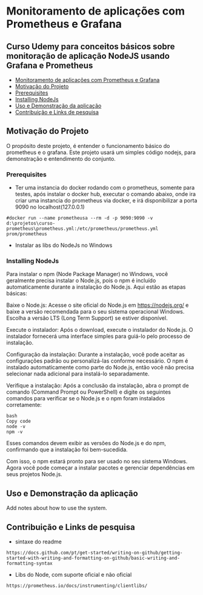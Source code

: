 # Monitoramento de aplicações com Prometheus e Grafana <a name = "title"></a>

## Curso Udemy para conceitos básicos sobre monitoração de aplicação NodeJS usando Grafana e Prometheus

- [Monitoramento de aplicações com Prometheus e Grafana](#title)
- [Motivação do Projeto](#motivacao)
- [Prerequisites](#prereq)
- [Installing NodeJs](#instalnodejs)
- [Uso e Demonstração da aplicação](#demo)
- [Contribuição e Links de pesquisa](#contribuicao)

## Motivação do Projeto <a name = "motivacao"></a>

O propósito deste projeto, é entender o funcionamento básico do prometheus e o grafana.
Este projeto usará um simples código nodejs, para demonstração e entendimento do conjunto.

### Prerequisites <a name = "prereq"></a>

- Ter uma instancia do docker rodando com o prometheus, somente para testes, após instalar o docker hub, executar o comando abaixo, onde ira criar uma instancia do prometheus via docker, e irá disponibilizar a porta 9090 no localhost(127.0.0.1)

```
#docker run --name prometheusa --rm -d -p 9090:9090 -v d:\projetos\curso-prometheus\prometheus.yml:/etc/prometheus/prometheus.yml prom/prometheus
```

- Instalar as libs do NodeJs no Windows

### Installing NodeJs <a name = "instalnodejs"></a>

Para instalar o npm (Node Package Manager) no Windows, você geralmente precisa instalar o Node.js, pois o npm é incluído automaticamente durante a instalação do Node.js. Aqui estão as etapas básicas:

Baixe o Node.js:
Acesse o site oficial do Node.js em https://nodejs.org/ e baixe a versão recomendada para o seu sistema operacional Windows. Escolha a versão LTS (Long Term Support) se estiver disponível.

Execute o instalador:
Após o download, execute o instalador do Node.js. O instalador fornecerá uma interface simples para guiá-lo pelo processo de instalação.

Configuração da instalação:
Durante a instalação, você pode aceitar as configurações padrão ou personalizá-las conforme necessário. O npm é instalado automaticamente como parte do Node.js, então você não precisa selecionar nada adicional para instalá-lo separadamente.

Verifique a instalação:
Após a conclusão da instalação, abra o prompt de comando (Command Prompt ou PowerShell) e digite os seguintes comandos para verificar se o Node.js e o npm foram instalados corretamente:
```
bash
Copy code
node -v
npm -v
```
Esses comandos devem exibir as versões do Node.js e do npm, confirmando que a instalação foi bem-sucedida.

Com isso, o npm estará pronto para ser usado no seu sistema Windows. Agora você pode começar a instalar pacotes e gerenciar dependências em seus projetos Node.js.


## Uso e Demonstração da aplicação <a name = "demo"></a>

Add notes about how to use the system.

## Contribuição e Links de pesquisa <a name = "contribuicao"></a>

- sintaxe do readme

```
https://docs.github.com/pt/get-started/writing-on-github/getting-started-with-writing-and-formatting-on-github/basic-writing-and-formatting-syntax
```

- Libs do Node, com suporte oficial e não oficial

```
https://prometheus.io/docs/instrumenting/clientlibs/
```